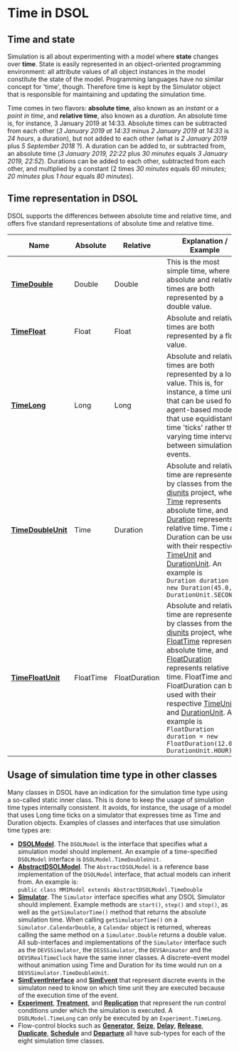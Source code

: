 # Time in DSOL

## Time and state

Simulation is all about experimenting with a model where **state** changes over **time**. State is easily represented in an object-oriented programming environment: all attribute values of all object instances in the model constitute the state of the model. Programming languages have no similar concept for 'time', though. Therefore time is kept by the Simulator object that is responsible for maintaining and updating the simulation time. 

Time comes in two flavors: **absolute time**, also known as an _instant_ or a _point in time_, and **relative time**, also known as a _duration_. An absolute time is, for instance, 3 January 2019 at 14:33. Absolute times can be subtracted from each other (_3 January 2019 at 14:33_ minus _2 January 2019 at 14:33_ is _24 hours_, a duration), but not added to each other (what is _2 January 2019_ plus _5 September 2018_ ?). A duration can be added to, or subtracted from, an absolute time (_3 January 2019, 22:22_ plus _30 minutes_ equals _3 January 2019, 22:52_). Durations can  be added to each other, subtracted from each other, and multiplied by a constant (2 times _30 minutes_ equals _60 minutes_; _20 minutes_ plus _1 hour_ equals _80 minutes_). 

## Time representation in DSOL

DSOL supports the differences between absolute time and relative time, and offers five standard representations of absolute time and relative time.

| Name  | Absolute | Relative | Explanation / Example |
| ----- | ----- | ----- | ----- |
| [**TimeDouble**](https://simulation.tudelft.nl/dsol/docs/dsol-core/apidocs/nl/tudelft/simulation/dsol/simtime/SimTimeDouble.html) | Double | Double | This is the most simple time, where absolute and relative times are both represented by a double value. |
| [**TimeFloat**](https://simulation.tudelft.nl/dsol/docs/dsol-core/apidocs/nl/tudelft/simulation/dsol/simtime/SimTimeFloat.html) | Float | Float | Absolute and relative times are both represented by a float value. |
| [**TimeLong**](https://simulation.tudelft.nl/dsol/docs/dsol-core/apidocs/nl/tudelft/simulation/dsol/simtime/SimTimeLong.html) | Long | Long | Absolute and relative times are both represented by a long value. This is, for instance, a time unit that can be used for agent-based models that use equidistant time 'ticks' rather than varying time intervals between simulation events. |
| [**TimeDoubleUnit**](https://simulation.tudelft.nl/dsol/docs/dsol-core/apidocs/nl/tudelft/simulation/dsol/simtime/SimTimeDoubleUnit.html) | Time | Duration | Absolute and relative time are represented by classes from the [djunits](https://djunits.org) project, where [Time](https://djunits.org/docs/current/apidocs/org/djunits/value/vdouble/scalar/Time.html) represents absolute time, and [Duration](https://djunits.org/docs/current/apidocs/org/djunits/value/vdouble/scalar/Duration.html) represents relative time. Time and Duration can be used with their respective [TimeUnit](https://djunits.org/docs/current/apidocs/org/djunits/unit/TimeUnit.html) and [DurationUnit](https://djunits.org/docs/current/apidocs/org/djunits/unit/DurationUnit.html). An example is <br>`Duration duration = new Duration(45.0, DurationUnit.SECOND);` |
| [**TimeFloatUnit**](https://simulation.tudelft.nl/dsol/docs/dsol-core/apidocs/nl/tudelft/simulation/dsol/simtime/SimTimeFloatUnit.html) | FloatTime | FloatDuration | Absolute and relative time are represented by classes from the [djunits](https://djunits.org) project, where [FloatTime](https://djunits.org/docs/current/apidocs/org/djunits/value/vfloat/scalar/FloatTime.html) represents absolute time, and [FloatDuration](https://djunits.org/docs/current/apidocs/org/djunits/value/vfloat/scalar/FloatDuration.html) represents relative time. FloatTime and FloatDuration can be used with their respective [TimeUnit](https://djunits.org/docs/current/apidocs/org/djunits/unit/TimeUnit.html) and [DurationUnit](https://djunits.org/docs/current/apidocs/org/djunits/unit/DurationUnit.html). An example is <br>`FloatDuration duration = new FloatDuration(12.0f, DurationUnit.HOUR);` |


## Usage of simulation time type in other classes

Many classes in DSOL have an indication for the simulation time type using a so-called static inner class. This is done to keep the usage of simulation time types internally consistent. It avoids, for instance, the usage of a model that uses Long time ticks on a simulator that expresses time as Time and Duration objects. Examples of classes and interfaces that use simulation time types are:

* [**DSOLModel**](https://simulation.tudelft.nl/dsol/docs/dsol-core/apidocs/nl/tudelft/simulation/dsol/model/DSOLModel.html). The `DSOLModel` is the interface that specifies what a simulation model should implement. An example of a time-specified `DSOLModel` interface is `DSOLModel.TimeDoubleUnit`.
* [**AbstractDSOLModel**](https://simulation.tudelft.nl/dsol/docs/dsol-core/apidocs/nl/tudelft/simulation/dsol/model/AbstractDSOLModel.html). The `AbstractDSOLModel` is a reference base implementation of the `DSOLModel` interface, that actual models can inherit from. An example is:<br>`public class MM1Model extends AbstractDSOLModel.TimeDouble`
* [**Simulator**](https://simulation.tudelft.nl/dsol/docs/dsol-core/apidocs/nl/tudelft/simulation/dsol/simulators/Simulator.html). The `Simulator` interface specifies what any DSOL Simulator should implement. Example methods are `start()`, `step()` and `stop()`, as well as the `getSimulatorTime()` method that returns the absolute simulation time. When calling `getSimulatorTime()` on a `Simulator.CalendarDouble`, a `Calendar` object is returned, whereas calling the same method on a `Simulator.Double` returns a double value. All sub-interfaces and implementations of the `Simulator` interface such as the `DEVSSimulator`, the `DESSSimulator`, the `DEVSAnimator` and the `DEVSRealTimeClock` have the same inner classes. A discrete-event model without animation using Time and Duration for its time would run on a `DEVSSimulator.TimeDoubleUnit`. 
* [**SimEventInterface**](https://simulation.tudelft.nl/dsol/docs/dsol-core/apidocs/nl/tudelft/simulation/dsol/formalisms/eventscheduling/SimEventInterface.html) and [**SimEvent**](https://simulation.tudelft.nl/dsol/docs/dsol-core/apidocs/nl/tudelft/simulation/dsol/formalisms/eventscheduling/SimEvent.html) that represent discrete events in the simulaton need to know on which time unit they are executed because of the execution time of the event.
* [**Experiment**](https://simulation.tudelft.nl/dsol/docs/dsol-core/apidocs/nl/tudelft/simulation/dsol/experiment/Experiment.html), [**Treatment**](https://simulation.tudelft.nl/dsol/docs/dsol-core/apidocs/nl/tudelft/simulation/dsol/experiment/Treatment.html), and [**Replication**](https://simulation.tudelft.nl/dsol/docs/dsol-core/apidocs/nl/tudelft/simulation/dsol/experiment/Replication.html) that represent the run control conditions under which the simulation is executed. A `DSOLModel.TimeLong` can only be executed by an `Experiment.TimeLong`.
* Flow-control blocks such as [**Generator**](https://simulation.tudelft.nl/dsol/docs/dsol-core/apidocs/nl/tudelft/simulation/dsol/formalisms/flow/Generator.html), [**Seize**](https://simulation.tudelft.nl/dsol/docs/dsol-core/apidocs/nl/tudelft/simulation/dsol/formalisms/flow/Seize.html), [**Delay**](https://simulation.tudelft.nl/dsol/docs/dsol-core/apidocs/nl/tudelft/simulation/dsol/formalisms/flow/Delay.html), [**Release**](https://simulation.tudelft.nl/dsol/docs/dsol-core/apidocs/nl/tudelft/simulation/dsol/formalisms/flow/Release.html), [**Duplicate**](https://simulation.tudelft.nl/dsol/docs/dsol-core/apidocs/nl/tudelft/simulation/dsol/formalisms/flow/Duplicate.html), [**Schedule**](https://simulation.tudelft.nl/dsol/docs/dsol-core/apidocs/nl/tudelft/simulation/dsol/formalisms/flow/Schedule.html) and [**Departure**](https://simulation.tudelft.nl/dsol/docs/dsol-core/apidocs/nl/tudelft/simulation/dsol/formalisms/flow/Departure.html) all have sub-types for each of the eight simulation time classes.

